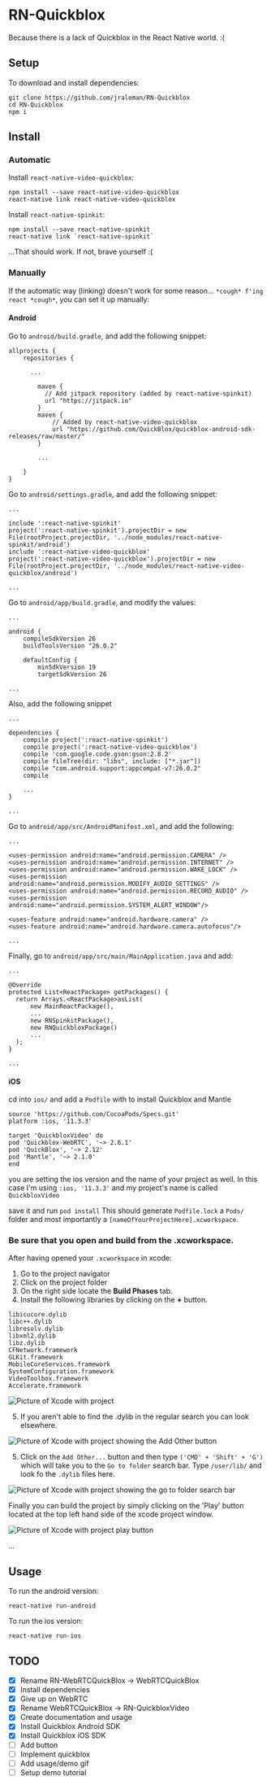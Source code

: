 # RN-Quickblox

Because there is a lack of Quickblox in the React Native world. :(

## Setup

To download and install dependencies:

```
git clone https://github.com/jraleman/RN-Quickblox
cd RN-Quickblox
npm i
```

## Install

### Automatic

Install `react-native-video-quickblox`:

```
npm install --save react-native-video-quickblox
react-native link react-native-video-quickblox
```

Install `react-native-spinkit`:

```
npm install --save react-native-spinkit
react-native link `react-native-spinkit`
```

...That should work. If not, brave yourself :(

### Manually

If the automatic way (linking) doesn't work for some reason... ``*cough* f'ing react *cough*``, you can set it up manually:

#### Android

Go to `android/build.gradle`, and add the following snippet:

```
allprojects {
    repositories {

      ...

        maven {
          // Add jitpack repository (added by react-native-spinkit)
          url "https://jitpack.io"
        }
        maven {
            // Added by react-native-video-quickblox
            url "https://github.com/QuickBlox/quickblox-android-sdk-releases/raw/master/"
        }

        ...

    }
}
```

Go to `android/settings.gradle`, and add the following snippet:

```
...

include ':react-native-spinkit'
project(':react-native-spinkit').projectDir = new File(rootProject.projectDir, '../node_modules/react-native-spinkit/android')
include ':react-native-video-quickblox'
project(':react-native-video-quickblox').projectDir = new File(rootProject.projectDir, '../node_modules/react-native-video-quickblox/android')

...
```

Go to `android/app/build.gradle`, and modify the values:

```
...

android {
    compileSdkVersion 26
    buildToolsVersion "26.0.2"

    defaultConfig {
        minSdkVersion 19
        targetSdkVersion 26

...
```

Also, add the following snippet

```
...

dependencies {
    compile project(':react-native-spinkit')
    compile project(':react-native-video-quickblox')
    compile 'com.google.code.gson:gson:2.8.2'
    compile fileTree(dir: "libs", include: ["*.jar"])
    compile "com.android.support:appcompat-v7:26.0.2"
    compile

    ...
}

...
```

Go to `android/app/src/AndroidManifest.xml`, and add the following:

```
...

<uses-permission android:name="android.permission.CAMERA" />
<uses-permission android:name="android.permission.INTERNET" />
<uses-permission android:name="android.permission.WAKE_LOCK" />
<uses-permission android:name="android.permission.MODIFY_AUDIO_SETTINGS" />
<uses-permission android:name="android.permission.RECORD_AUDIO" />
<uses-permission android:name="android.permission.SYSTEM_ALERT_WINDOW"/>

<uses-feature android:name="android.hardware.camera" />
<uses-feature android:name="android.hardware.camera.autofocus"/>

...
```

Finally, go to `android/app/src/main/MainApplication.java` and add:

```
...

@Override
protected List<ReactPackage> getPackages() {
  return Arrays.<ReactPackage>asList(
      new MainReactPackage(),
      ...
      new RNSpinkitPackage(),
      new RNQuickbloxPackage()
      ...
  );
}

...
```

#### iOS


cd into `ios/` and add a `Podfile` with to install Quickblox and Mantle

```
source 'https://github.com/CocoaPods/Specs.git'
platform :ios, '11.3.3'

target 'QuickbloxVideo' do
pod 'Quickblox-WebRTC', '~> 2.6.1'
pod 'QuickBlox', '~> 2.12'
pod 'Mantle', '~> 2.1.0'
end
```

you are setting the ios version and the name of your project as well.  In this case I'm using
`:ios, '11.3.3'` and my project's name is called `QuickbloxVideo`

save it and run `pod install`
This should generate `Podfile.lock` a `Pods/` folder and most importantly a `[nameOfYourProjectHere].xcworkspace`.

### Be sure that you open and build from the .xcworkspace.

After having opened your `.xcworkspace` in xcode:
1. Go to the project navigator
2. Click on the project folder
3. On the right side locate the **Build Phases** tab.
4. Install the following libraries by clicking on the **+** button.
```
libicucore.dylib
libc++.dylib
libresolv.dylib
libxml2.dylib
libz.dylib
CFNetwork.framework
GLKit.framework
MobileCoreServices.framework
SystemConfiguration.framework
VideoToolbox.framework
Accelerate.framework
```

![Picture of Xcode with project](resources/pic1.png)

5. If you aren't able to find the .dylib in the regular search you can look elsewhere.

![Picture of Xcode with project showing the Add Other button](resources/pic2.png)

5. Click on the `Add Other...` button and then type `('CMD' + 'Shift' + 'G')` which will take you to the
`Go to folder` search bar.  Type `/user/lib/` and look fo the `.dylib` files here.

![Picture of Xcode with project showing the go to folder search bar](resources/pic3.png)

Finally you can build the project by simply clicking on the 'Play' button located at the top left hand side
of the xcode project window.

![Picture of Xcode with project play button](resources/pic4.png)

...

## Usage

To run the android version:

```
react-native run-android
```

To run the ios version:

```
react-native run-ios
```

## TODO

- [x] Rename RN-WebRTCQuickBlox -> WebRTCQuickBlox
- [x] Install dependencies
- [x] Give up on WebRTC
- [x] Rename WebRTCQuickBlox -> RN-QuickbloxVideo
- [x] Create documentation and usage
- [x] Install Quickblox Android SDK
- [x] Install Quickblox iOS SDK
- [ ] Add button
- [ ] Implement quickblox
- [ ] Add usage/demo gif
- [ ] Setup demo tutorial
